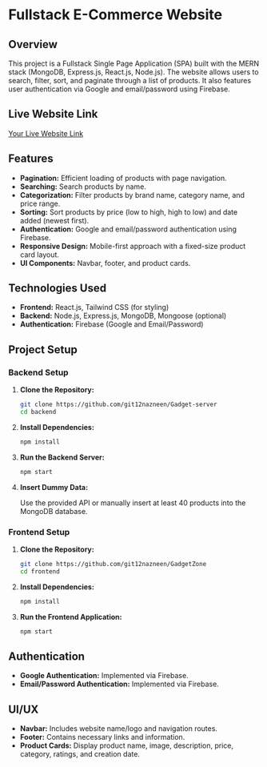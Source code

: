 # Fullstack E-Commerce Website

## Overview

This project is a Fullstack Single Page Application (SPA) built with the MERN stack (MongoDB, Express.js, React.js, Node.js). The website allows users to search, filter, sort, and paginate through a list of products. It also features user authentication via Google and email/password using Firebase.


## Live Website Link

[Your Live Website Link](https://gadgetzone-93c88.web.app)

## Features

- **Pagination:** Efficient loading of products with page navigation.
- **Searching:** Search products by name.
- **Categorization:** Filter products by brand name, category name, and price range.
- **Sorting:** Sort products by price (low to high, high to low) and date added (newest first).
- **Authentication:** Google and email/password authentication using Firebase.
- **Responsive Design:** Mobile-first approach with a fixed-size product card layout.
- **UI Components:** Navbar, footer, and product cards.

## Technologies Used

- **Frontend:** React.js, Tailwind CSS (for styling)
- **Backend:** Node.js, Express.js, MongoDB, Mongoose (optional)
- **Authentication:** Firebase (Google and Email/Password)

## Project Setup

### Backend Setup

1. **Clone the Repository:**

    ```bash
    git clone https://github.com/git12nazneen/Gadget-server
    cd backend
    ```

2. **Install Dependencies:**

    ```bash
    npm install
    ```


3. **Run the Backend Server:**

    ```bash
    npm start
    ```

4. **Insert Dummy Data:**

    Use the provided API or manually insert at least 40 products into the MongoDB database.

### Frontend Setup

1. **Clone the Repository:**

    ```bash
    git clone https://github.com/git12nazneen/GadgetZone
    cd frontend
    ```

2. **Install Dependencies:**

    ```bash
    npm install
    ```

3. **Run the Frontend Application:**

    ```bash
    npm start
    ```

## Authentication

- **Google Authentication:** Implemented via Firebase.
- **Email/Password Authentication:** Implemented via Firebase.

## UI/UX

- **Navbar:** Includes website name/logo and navigation routes.
- **Footer:** Contains necessary links and information.
- **Product Cards:** Display product name, image, description, price, category, ratings, and creation date.


